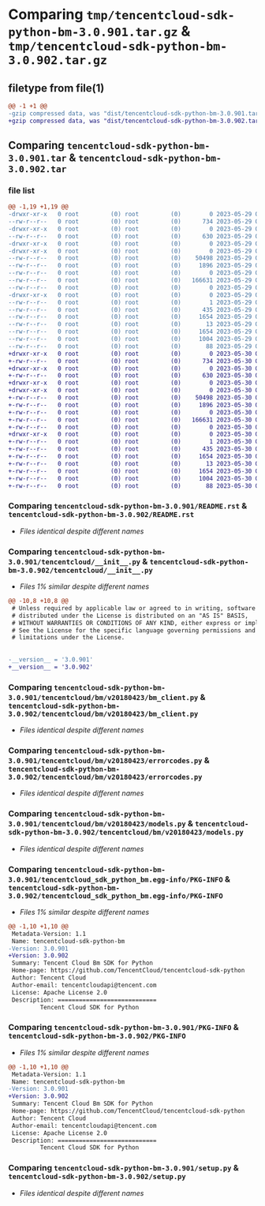 # Comparing `tmp/tencentcloud-sdk-python-bm-3.0.901.tar.gz` & `tmp/tencentcloud-sdk-python-bm-3.0.902.tar.gz`

## filetype from file(1)

```diff
@@ -1 +1 @@
-gzip compressed data, was "dist/tencentcloud-sdk-python-bm-3.0.901.tar", last modified: Mon May 29 02:19:50 2023, max compression
+gzip compressed data, was "dist/tencentcloud-sdk-python-bm-3.0.902.tar", last modified: Tue May 30 00:16:02 2023, max compression
```

## Comparing `tencentcloud-sdk-python-bm-3.0.901.tar` & `tencentcloud-sdk-python-bm-3.0.902.tar`

### file list

```diff
@@ -1,19 +1,19 @@
-drwxr-xr-x   0 root         (0) root         (0)        0 2023-05-29 02:19:50.000000 tencentcloud-sdk-python-bm-3.0.901/
--rw-r--r--   0 root         (0) root         (0)      734 2023-05-29 02:19:49.000000 tencentcloud-sdk-python-bm-3.0.901/README.rst
-drwxr-xr-x   0 root         (0) root         (0)        0 2023-05-29 02:19:50.000000 tencentcloud-sdk-python-bm-3.0.901/tencentcloud/
--rw-r--r--   0 root         (0) root         (0)      630 2023-05-29 02:19:49.000000 tencentcloud-sdk-python-bm-3.0.901/tencentcloud/__init__.py
-drwxr-xr-x   0 root         (0) root         (0)        0 2023-05-29 02:19:50.000000 tencentcloud-sdk-python-bm-3.0.901/tencentcloud/bm/
-drwxr-xr-x   0 root         (0) root         (0)        0 2023-05-29 02:19:50.000000 tencentcloud-sdk-python-bm-3.0.901/tencentcloud/bm/v20180423/
--rw-r--r--   0 root         (0) root         (0)    50498 2023-05-29 02:19:49.000000 tencentcloud-sdk-python-bm-3.0.901/tencentcloud/bm/v20180423/bm_client.py
--rw-r--r--   0 root         (0) root         (0)     1896 2023-05-29 02:19:49.000000 tencentcloud-sdk-python-bm-3.0.901/tencentcloud/bm/v20180423/errorcodes.py
--rw-r--r--   0 root         (0) root         (0)        0 2023-05-29 02:19:49.000000 tencentcloud-sdk-python-bm-3.0.901/tencentcloud/bm/v20180423/__init__.py
--rw-r--r--   0 root         (0) root         (0)   166631 2023-05-29 02:19:49.000000 tencentcloud-sdk-python-bm-3.0.901/tencentcloud/bm/v20180423/models.py
--rw-r--r--   0 root         (0) root         (0)        0 2023-05-29 02:19:49.000000 tencentcloud-sdk-python-bm-3.0.901/tencentcloud/bm/__init__.py
-drwxr-xr-x   0 root         (0) root         (0)        0 2023-05-29 02:19:50.000000 tencentcloud-sdk-python-bm-3.0.901/tencentcloud_sdk_python_bm.egg-info/
--rw-r--r--   0 root         (0) root         (0)        1 2023-05-29 02:19:49.000000 tencentcloud-sdk-python-bm-3.0.901/tencentcloud_sdk_python_bm.egg-info/dependency_links.txt
--rw-r--r--   0 root         (0) root         (0)      435 2023-05-29 02:19:50.000000 tencentcloud-sdk-python-bm-3.0.901/tencentcloud_sdk_python_bm.egg-info/SOURCES.txt
--rw-r--r--   0 root         (0) root         (0)     1654 2023-05-29 02:19:49.000000 tencentcloud-sdk-python-bm-3.0.901/tencentcloud_sdk_python_bm.egg-info/PKG-INFO
--rw-r--r--   0 root         (0) root         (0)       13 2023-05-29 02:19:49.000000 tencentcloud-sdk-python-bm-3.0.901/tencentcloud_sdk_python_bm.egg-info/top_level.txt
--rw-r--r--   0 root         (0) root         (0)     1654 2023-05-29 02:19:50.000000 tencentcloud-sdk-python-bm-3.0.901/PKG-INFO
--rw-r--r--   0 root         (0) root         (0)     1004 2023-05-29 02:19:49.000000 tencentcloud-sdk-python-bm-3.0.901/setup.py
--rw-r--r--   0 root         (0) root         (0)       88 2023-05-29 02:19:50.000000 tencentcloud-sdk-python-bm-3.0.901/setup.cfg
+drwxr-xr-x   0 root         (0) root         (0)        0 2023-05-30 00:16:02.000000 tencentcloud-sdk-python-bm-3.0.902/
+-rw-r--r--   0 root         (0) root         (0)      734 2023-05-30 00:16:02.000000 tencentcloud-sdk-python-bm-3.0.902/README.rst
+drwxr-xr-x   0 root         (0) root         (0)        0 2023-05-30 00:16:02.000000 tencentcloud-sdk-python-bm-3.0.902/tencentcloud/
+-rw-r--r--   0 root         (0) root         (0)      630 2023-05-30 00:16:02.000000 tencentcloud-sdk-python-bm-3.0.902/tencentcloud/__init__.py
+drwxr-xr-x   0 root         (0) root         (0)        0 2023-05-30 00:16:02.000000 tencentcloud-sdk-python-bm-3.0.902/tencentcloud/bm/
+drwxr-xr-x   0 root         (0) root         (0)        0 2023-05-30 00:16:02.000000 tencentcloud-sdk-python-bm-3.0.902/tencentcloud/bm/v20180423/
+-rw-r--r--   0 root         (0) root         (0)    50498 2023-05-30 00:16:02.000000 tencentcloud-sdk-python-bm-3.0.902/tencentcloud/bm/v20180423/bm_client.py
+-rw-r--r--   0 root         (0) root         (0)     1896 2023-05-30 00:16:02.000000 tencentcloud-sdk-python-bm-3.0.902/tencentcloud/bm/v20180423/errorcodes.py
+-rw-r--r--   0 root         (0) root         (0)        0 2023-05-30 00:16:02.000000 tencentcloud-sdk-python-bm-3.0.902/tencentcloud/bm/v20180423/__init__.py
+-rw-r--r--   0 root         (0) root         (0)   166631 2023-05-30 00:16:02.000000 tencentcloud-sdk-python-bm-3.0.902/tencentcloud/bm/v20180423/models.py
+-rw-r--r--   0 root         (0) root         (0)        0 2023-05-30 00:16:02.000000 tencentcloud-sdk-python-bm-3.0.902/tencentcloud/bm/__init__.py
+drwxr-xr-x   0 root         (0) root         (0)        0 2023-05-30 00:16:02.000000 tencentcloud-sdk-python-bm-3.0.902/tencentcloud_sdk_python_bm.egg-info/
+-rw-r--r--   0 root         (0) root         (0)        1 2023-05-30 00:16:02.000000 tencentcloud-sdk-python-bm-3.0.902/tencentcloud_sdk_python_bm.egg-info/dependency_links.txt
+-rw-r--r--   0 root         (0) root         (0)      435 2023-05-30 00:16:02.000000 tencentcloud-sdk-python-bm-3.0.902/tencentcloud_sdk_python_bm.egg-info/SOURCES.txt
+-rw-r--r--   0 root         (0) root         (0)     1654 2023-05-30 00:16:02.000000 tencentcloud-sdk-python-bm-3.0.902/tencentcloud_sdk_python_bm.egg-info/PKG-INFO
+-rw-r--r--   0 root         (0) root         (0)       13 2023-05-30 00:16:02.000000 tencentcloud-sdk-python-bm-3.0.902/tencentcloud_sdk_python_bm.egg-info/top_level.txt
+-rw-r--r--   0 root         (0) root         (0)     1654 2023-05-30 00:16:02.000000 tencentcloud-sdk-python-bm-3.0.902/PKG-INFO
+-rw-r--r--   0 root         (0) root         (0)     1004 2023-05-30 00:16:02.000000 tencentcloud-sdk-python-bm-3.0.902/setup.py
+-rw-r--r--   0 root         (0) root         (0)       88 2023-05-30 00:16:02.000000 tencentcloud-sdk-python-bm-3.0.902/setup.cfg
```

### Comparing `tencentcloud-sdk-python-bm-3.0.901/README.rst` & `tencentcloud-sdk-python-bm-3.0.902/README.rst`

 * *Files identical despite different names*

### Comparing `tencentcloud-sdk-python-bm-3.0.901/tencentcloud/__init__.py` & `tencentcloud-sdk-python-bm-3.0.902/tencentcloud/__init__.py`

 * *Files 1% similar despite different names*

```diff
@@ -10,8 +10,8 @@
 # Unless required by applicable law or agreed to in writing, software
 # distributed under the License is distributed on an "AS IS" BASIS,
 # WITHOUT WARRANTIES OR CONDITIONS OF ANY KIND, either express or implied.
 # See the License for the specific language governing permissions and
 # limitations under the License.
 
 
-__version__ = '3.0.901'
+__version__ = '3.0.902'
```

### Comparing `tencentcloud-sdk-python-bm-3.0.901/tencentcloud/bm/v20180423/bm_client.py` & `tencentcloud-sdk-python-bm-3.0.902/tencentcloud/bm/v20180423/bm_client.py`

 * *Files identical despite different names*

### Comparing `tencentcloud-sdk-python-bm-3.0.901/tencentcloud/bm/v20180423/errorcodes.py` & `tencentcloud-sdk-python-bm-3.0.902/tencentcloud/bm/v20180423/errorcodes.py`

 * *Files identical despite different names*

### Comparing `tencentcloud-sdk-python-bm-3.0.901/tencentcloud/bm/v20180423/models.py` & `tencentcloud-sdk-python-bm-3.0.902/tencentcloud/bm/v20180423/models.py`

 * *Files identical despite different names*

### Comparing `tencentcloud-sdk-python-bm-3.0.901/tencentcloud_sdk_python_bm.egg-info/PKG-INFO` & `tencentcloud-sdk-python-bm-3.0.902/tencentcloud_sdk_python_bm.egg-info/PKG-INFO`

 * *Files 1% similar despite different names*

```diff
@@ -1,10 +1,10 @@
 Metadata-Version: 1.1
 Name: tencentcloud-sdk-python-bm
-Version: 3.0.901
+Version: 3.0.902
 Summary: Tencent Cloud Bm SDK for Python
 Home-page: https://github.com/TencentCloud/tencentcloud-sdk-python
 Author: Tencent Cloud
 Author-email: tencentcloudapi@tencent.com
 License: Apache License 2.0
 Description: ============================
         Tencent Cloud SDK for Python
```

### Comparing `tencentcloud-sdk-python-bm-3.0.901/PKG-INFO` & `tencentcloud-sdk-python-bm-3.0.902/PKG-INFO`

 * *Files 1% similar despite different names*

```diff
@@ -1,10 +1,10 @@
 Metadata-Version: 1.1
 Name: tencentcloud-sdk-python-bm
-Version: 3.0.901
+Version: 3.0.902
 Summary: Tencent Cloud Bm SDK for Python
 Home-page: https://github.com/TencentCloud/tencentcloud-sdk-python
 Author: Tencent Cloud
 Author-email: tencentcloudapi@tencent.com
 License: Apache License 2.0
 Description: ============================
         Tencent Cloud SDK for Python
```

### Comparing `tencentcloud-sdk-python-bm-3.0.901/setup.py` & `tencentcloud-sdk-python-bm-3.0.902/setup.py`

 * *Files identical despite different names*

